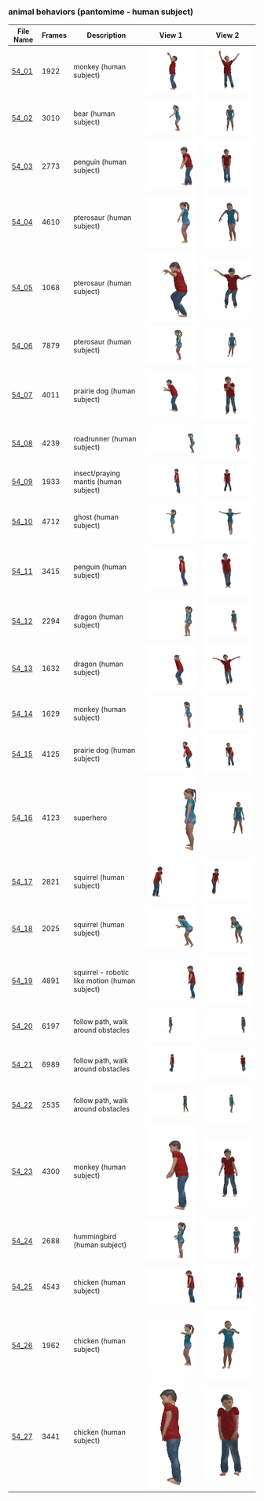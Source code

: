 ### animal behaviors (pantomime - human subject)
|File Name|Frames|Description|View 1|View 2|
|-|-|-|-|-|
|[54_01](https://github.com/Shriinivas/cmubvh/raw/main/Sequence-046-056/54/Data/54_01.zip)|1922|monkey (human subject)|<img src="https://github.com/Shriinivas/cmubvhgifs/blob/main/Sequence-046-056/54/54_01_0.gif"/>|<img src="https://github.com/Shriinivas/cmubvhgifs/blob/main/Sequence-046-056/54/54_01_1.gif"/>|
|[54_02](https://github.com/Shriinivas/cmubvh/raw/main/Sequence-046-056/54/Data/54_02.zip)|3010|bear (human subject)|<img src="https://github.com/Shriinivas/cmubvhgifs/blob/main/Sequence-046-056/54/54_02_0.gif"/>|<img src="https://github.com/Shriinivas/cmubvhgifs/blob/main/Sequence-046-056/54/54_02_1.gif"/>|
|[54_03](https://github.com/Shriinivas/cmubvh/raw/main/Sequence-046-056/54/Data/54_03.zip)|2773|penguin (human subject)|<img src="https://github.com/Shriinivas/cmubvhgifs/blob/main/Sequence-046-056/54/54_03_0.gif"/>|<img src="https://github.com/Shriinivas/cmubvhgifs/blob/main/Sequence-046-056/54/54_03_1.gif"/>|
|[54_04](https://github.com/Shriinivas/cmubvh/raw/main/Sequence-046-056/54/Data/54_04.zip)|4610|pterosaur (human subject)|<img src="https://github.com/Shriinivas/cmubvhgifs/blob/main/Sequence-046-056/54/54_04_0.gif"/>|<img src="https://github.com/Shriinivas/cmubvhgifs/blob/main/Sequence-046-056/54/54_04_1.gif"/>|
|[54_05](https://github.com/Shriinivas/cmubvh/raw/main/Sequence-046-056/54/Data/54_05.zip)|1068|pterosaur (human subject)|<img src="https://github.com/Shriinivas/cmubvhgifs/blob/main/Sequence-046-056/54/54_05_0.gif"/>|<img src="https://github.com/Shriinivas/cmubvhgifs/blob/main/Sequence-046-056/54/54_05_1.gif"/>|
|[54_06](https://github.com/Shriinivas/cmubvh/raw/main/Sequence-046-056/54/Data/54_06.zip)|7879|pterosaur (human subject)|<img src="https://github.com/Shriinivas/cmubvhgifs/blob/main/Sequence-046-056/54/54_06_0.gif"/>|<img src="https://github.com/Shriinivas/cmubvhgifs/blob/main/Sequence-046-056/54/54_06_1.gif"/>|
|[54_07](https://github.com/Shriinivas/cmubvh/raw/main/Sequence-046-056/54/Data/54_07.zip)|4011|prairie dog (human subject)|<img src="https://github.com/Shriinivas/cmubvhgifs/blob/main/Sequence-046-056/54/54_07_0.gif"/>|<img src="https://github.com/Shriinivas/cmubvhgifs/blob/main/Sequence-046-056/54/54_07_1.gif"/>|
|[54_08](https://github.com/Shriinivas/cmubvh/raw/main/Sequence-046-056/54/Data/54_08.zip)|4239|roadrunner (human subject)|<img src="https://github.com/Shriinivas/cmubvhgifs/blob/main/Sequence-046-056/54/54_08_0.gif"/>|<img src="https://github.com/Shriinivas/cmubvhgifs/blob/main/Sequence-046-056/54/54_08_1.gif"/>|
|[54_09](https://github.com/Shriinivas/cmubvh/raw/main/Sequence-046-056/54/Data/54_09.zip)|1933|insect/praying mantis (human subject)|<img src="https://github.com/Shriinivas/cmubvhgifs/blob/main/Sequence-046-056/54/54_09_0.gif"/>|<img src="https://github.com/Shriinivas/cmubvhgifs/blob/main/Sequence-046-056/54/54_09_1.gif"/>|
|[54_10](https://github.com/Shriinivas/cmubvh/raw/main/Sequence-046-056/54/Data/54_10.zip)|4712|ghost (human subject)|<img src="https://github.com/Shriinivas/cmubvhgifs/blob/main/Sequence-046-056/54/54_10_0.gif"/>|<img src="https://github.com/Shriinivas/cmubvhgifs/blob/main/Sequence-046-056/54/54_10_1.gif"/>|
|[54_11](https://github.com/Shriinivas/cmubvh/raw/main/Sequence-046-056/54/Data/54_11.zip)|3415|penguin (human subject)|<img src="https://github.com/Shriinivas/cmubvhgifs/blob/main/Sequence-046-056/54/54_11_0.gif"/>|<img src="https://github.com/Shriinivas/cmubvhgifs/blob/main/Sequence-046-056/54/54_11_1.gif"/>|
|[54_12](https://github.com/Shriinivas/cmubvh/raw/main/Sequence-046-056/54/Data/54_12.zip)|2294|dragon (human subject)|<img src="https://github.com/Shriinivas/cmubvhgifs/blob/main/Sequence-046-056/54/54_12_0.gif"/>|<img src="https://github.com/Shriinivas/cmubvhgifs/blob/main/Sequence-046-056/54/54_12_1.gif"/>|
|[54_13](https://github.com/Shriinivas/cmubvh/raw/main/Sequence-046-056/54/Data/54_13.zip)|1632|dragon (human subject)|<img src="https://github.com/Shriinivas/cmubvhgifs/blob/main/Sequence-046-056/54/54_13_0.gif"/>|<img src="https://github.com/Shriinivas/cmubvhgifs/blob/main/Sequence-046-056/54/54_13_1.gif"/>|
|[54_14](https://github.com/Shriinivas/cmubvh/raw/main/Sequence-046-056/54/Data/54_14.zip)|1629|monkey (human subject)|<img src="https://github.com/Shriinivas/cmubvhgifs/blob/main/Sequence-046-056/54/54_14_0.gif"/>|<img src="https://github.com/Shriinivas/cmubvhgifs/blob/main/Sequence-046-056/54/54_14_1.gif"/>|
|[54_15](https://github.com/Shriinivas/cmubvh/raw/main/Sequence-046-056/54/Data/54_15.zip)|4125|prairie dog (human subject)|<img src="https://github.com/Shriinivas/cmubvhgifs/blob/main/Sequence-046-056/54/54_15_0.gif"/>|<img src="https://github.com/Shriinivas/cmubvhgifs/blob/main/Sequence-046-056/54/54_15_1.gif"/>|
|[54_16](https://github.com/Shriinivas/cmubvh/raw/main/Sequence-046-056/54/Data/54_16.zip)|4123|superhero|<img src="https://github.com/Shriinivas/cmubvhgifs/blob/main/Sequence-046-056/54/54_16_0.gif"/>|<img src="https://github.com/Shriinivas/cmubvhgifs/blob/main/Sequence-046-056/54/54_16_1.gif"/>|
|[54_17](https://github.com/Shriinivas/cmubvh/raw/main/Sequence-046-056/54/Data/54_17.zip)|2821|squirrel (human subject)|<img src="https://github.com/Shriinivas/cmubvhgifs/blob/main/Sequence-046-056/54/54_17_0.gif"/>|<img src="https://github.com/Shriinivas/cmubvhgifs/blob/main/Sequence-046-056/54/54_17_1.gif"/>|
|[54_18](https://github.com/Shriinivas/cmubvh/raw/main/Sequence-046-056/54/Data/54_18.zip)|2025|squirrel (human subject)|<img src="https://github.com/Shriinivas/cmubvhgifs/blob/main/Sequence-046-056/54/54_18_0.gif"/>|<img src="https://github.com/Shriinivas/cmubvhgifs/blob/main/Sequence-046-056/54/54_18_1.gif"/>|
|[54_19](https://github.com/Shriinivas/cmubvh/raw/main/Sequence-046-056/54/Data/54_19.zip)|4891|squirrel - robotic like motion (human subject)|<img src="https://github.com/Shriinivas/cmubvhgifs/blob/main/Sequence-046-056/54/54_19_0.gif"/>|<img src="https://github.com/Shriinivas/cmubvhgifs/blob/main/Sequence-046-056/54/54_19_1.gif"/>|
|[54_20](https://github.com/Shriinivas/cmubvh/raw/main/Sequence-046-056/54/Data/54_20.zip)|6197|follow path, walk around obstacles|<img src="https://github.com/Shriinivas/cmubvhgifs/blob/main/Sequence-046-056/54/54_20_0.gif"/>|<img src="https://github.com/Shriinivas/cmubvhgifs/blob/main/Sequence-046-056/54/54_20_1.gif"/>|
|[54_21](https://github.com/Shriinivas/cmubvh/raw/main/Sequence-046-056/54/Data/54_21.zip)|6989|follow path, walk around obstacles|<img src="https://github.com/Shriinivas/cmubvhgifs/blob/main/Sequence-046-056/54/54_21_0.gif"/>|<img src="https://github.com/Shriinivas/cmubvhgifs/blob/main/Sequence-046-056/54/54_21_1.gif"/>|
|[54_22](https://github.com/Shriinivas/cmubvh/raw/main/Sequence-046-056/54/Data/54_22.zip)|2535|follow path, walk around obstacles|<img src="https://github.com/Shriinivas/cmubvhgifs/blob/main/Sequence-046-056/54/54_22_0.gif"/>|<img src="https://github.com/Shriinivas/cmubvhgifs/blob/main/Sequence-046-056/54/54_22_1.gif"/>|
|[54_23](https://github.com/Shriinivas/cmubvh/raw/main/Sequence-046-056/54/Data/54_23.zip)|4300|monkey (human subject)|<img src="https://github.com/Shriinivas/cmubvhgifs/blob/main/Sequence-046-056/54/54_23_0.gif"/>|<img src="https://github.com/Shriinivas/cmubvhgifs/blob/main/Sequence-046-056/54/54_23_1.gif"/>|
|[54_24](https://github.com/Shriinivas/cmubvh/raw/main/Sequence-046-056/54/Data/54_24.zip)|2688|hummingbird (human subject)|<img src="https://github.com/Shriinivas/cmubvhgifs/blob/main/Sequence-046-056/54/54_24_0.gif"/>|<img src="https://github.com/Shriinivas/cmubvhgifs/blob/main/Sequence-046-056/54/54_24_1.gif"/>|
|[54_25](https://github.com/Shriinivas/cmubvh/raw/main/Sequence-046-056/54/Data/54_25.zip)|4543|chicken (human subject)|<img src="https://github.com/Shriinivas/cmubvhgifs/blob/main/Sequence-046-056/54/54_25_0.gif"/>|<img src="https://github.com/Shriinivas/cmubvhgifs/blob/main/Sequence-046-056/54/54_25_1.gif"/>|
|[54_26](https://github.com/Shriinivas/cmubvh/raw/main/Sequence-046-056/54/Data/54_26.zip)|1962|chicken (human subject)|<img src="https://github.com/Shriinivas/cmubvhgifs/blob/main/Sequence-046-056/54/54_26_0.gif"/>|<img src="https://github.com/Shriinivas/cmubvhgifs/blob/main/Sequence-046-056/54/54_26_1.gif"/>|
|[54_27](https://github.com/Shriinivas/cmubvh/raw/main/Sequence-046-056/54/Data/54_27.zip)|3441|chicken (human subject)|<img src="https://github.com/Shriinivas/cmubvhgifs/blob/main/Sequence-046-056/54/54_27_0.gif"/>|<img src="https://github.com/Shriinivas/cmubvhgifs/blob/main/Sequence-046-056/54/54_27_1.gif"/>|
